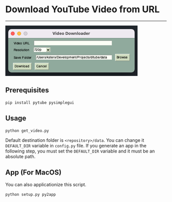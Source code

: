 # Download YouTube Video from URL
---

![app](images/ui.png)

## Prerequisites
```
pip install pytube pysimplegui
```

## Usage
```
python get_video.py
```

Default destination folder is `<repository>/data`.
You can change it `DEFAULT_DIR` variable in `config.py` file.
If you generate an app in the following step, you must set the `DEFAULT_DIR` variable and it must be an absolute path.

## App (For MacOS)
You can also applicationize this script.
```
python setup.py py2app
```
